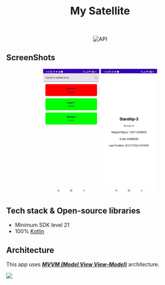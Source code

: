 <h1 align="center">My Satellite</h1></br>

<p align="center">
  <img alt="API" src="https://img.shields.io/badge/API-21%2B-brightgreen.svg?style=flat"/>
</p>

## ScreenShots
<p align="center">
<img src="/screenshots/home.jpg" width="30%"/>
<img src="/screenshots/detail.jpg" width="30%"/>
</p>

## Tech stack & Open-source libraries
- Minimum SDK level 21
- 100% [Kotlin](https://kotlinlang.org/)

## Architecture
This app uses [***MVVM (Model View View-Model)***](https://developer.android.com/jetpack/docs/guide#recommended-app-arch) architecture.

![](https://developer.android.com/topic/libraries/architecture/images/final-architecture.png)
